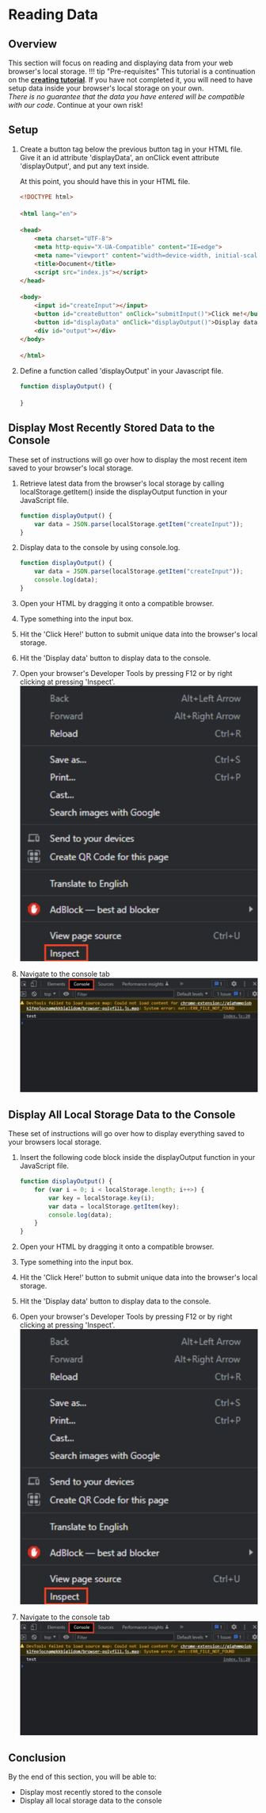# Reading Data

## Overview

This section will focus on reading and displaying data from your web browser's local storage.
!!! tip "Pre-requisites"
    This tutorial is a continuation on the [**creating tutorial**](creating.md). If you have not completed it, you will need to have setup data inside your browser's local storage on your own.
    <br> *There is no guarantee that the data you have entered will be compatible with our code*. Continue at your own risk!

## Setup

1. Create a button tag below the previous button tag in your HTML file. Give it an id attribute 'displayData', an onClick event attribute 'displayOutput', and put any text inside.

    At this point, you should have this in your HTML file.

    ```html
    <!DOCTYPE html>

    <html lang="en">

    <head>
        <meta charset="UTF-8">
        <meta http-equiv="X-UA-Compatible" content="IE=edge">
        <meta name="viewport" content="width=device-width, initial-scale=1.0">
        <title>Document</title>
        <script src="index.js"></script>
    </head>

    <body>
        <input id="createInput"></input>
        <button id="createButton" onClick="submitInput()">Click me!</button>
        <button id="displayData" onClick="displayOutput()">Display data</button>
        <div id="output"></div>
    </body>

    </html>
    ```

2. Define a function called 'displayOutput' in your Javascript file.

    ```js
    function displayOutput() {
        
    }
    ```

## Display Most Recently Stored Data to the Console

These set of instructions will go over how to display the most recent item saved to your browser's local storage.

1. Retrieve latest data from the browser's local storage by calling localStorage.getItem() inside the displayOutput function in your JavaScript file.

    ```js
    function displayOutput() {
        var data = JSON.parse(localStorage.getItem("createInput"));
    }
    ```

2. Display data to the console by using console.log.

    ```js
    function displayOutput() {
        var data = JSON.parse(localStorage.getItem("createInput"));
        console.log(data);
    }
    ```

3. Open your HTML by dragging it onto a compatible browser.
4. Type something into the input box.
5. Hit the 'Click Here!' button to submit unique data into the browser's local storage.
6. Hit the 'Display data' button to display data to the console.
7. Open your browser's Developer Tools by pressing F12 or by right clicking at pressing 'Inspect'.
    <br> ![access-developer-tools](/images/reading/access-developer-tools.png)
8. Navigate to the console tab
    <br> ![access-console](/images/reading/access-console.png)

## Display All Local Storage Data to the Console

These set of instructions will go over how to display everything saved to your browsers local storage.

1. Insert the following code block inside the displayOutput function in your JavaScript file.

    ```js
    function displayOutput() {
        for (var i = 0; i < localStorage.length; i++>) {
            var key = localStorage.key(i);
            var data = localStorage.getItem(key);
            console.log(data);
        }
    }
    ```

2. Open your HTML by dragging it onto a compatible browser.
3. Type something into the input box.
4. Hit the 'Click Here!' button to submit unique data into the browser's local storage.
5. Hit the 'Display data' button to display data to the console.
6. Open your browser's Developer Tools by pressing F12 or by right clicking at pressing 'Inspect'.
    <br> ![access-developer-tools](/images/reading/access-developer-tools.png)
7. Navigate to the console tab
    <br> ![access-console](/images/reading/access-console.png)

## Conclusion

By the end of this section, you will be able to:

- Display most recently stored to the console
- Display all local storage data to the console
